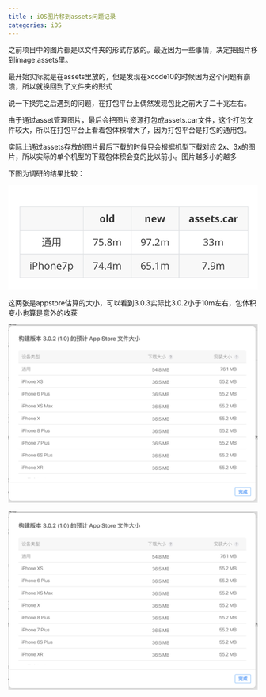 ```yaml
---
title : iOS图片移到assets问题记录
categories: iOS
---
```




之前项目中的图片都是以文件夹的形式存放的。最近因为一些事情，决定把图片移到image.assets里。

最开始实际就是在assets里放的，但是发现在xcode10的时候因为这个问题有崩溃，所以就换回到了文件夹的形式



说一下换完之后遇到的问题，在打包平台上偶然发现包比之前大了二十兆左右。



由于通过asset管理图片，最后会把图片资源打包成assets.car文件，这个打包文件较大，所以在打包平台上看着包体积增大了，因为打包平台是打包的通用包。

实际上通过assets存放的图片最后下载的时候只会根据机型下载对应 2x、3x的图片，所以实际的单个机型的下载包体积会变的比以前小。图片越多小的越多



下图为调研的结果比较：

![](https://raw.githubusercontent.com/gaonian/HexoDocument/master/iOS/assets_img/asset1.png)



这两张是appstore估算的大小，可以看到3.0.3实际比3.0.2小于10m左右，包体积变小也算是意外的收获

![](https://raw.githubusercontent.com/gaonian/HexoDocument/master/iOS/assets_img/asset2.png)



![](https://raw.githubusercontent.com/gaonian/HexoDocument/master/iOS/assets_img/asset2.png)